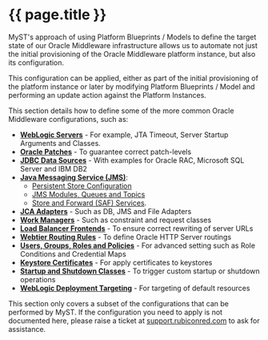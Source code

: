 # {{ page.title }}

MyST's approach of using Platform Blueprints / Models to define the target state of our Oracle Middleware infrastructure allows us to automate not just the initial provisioning of the Oracle Middleware platform instance, but also its configuration.

This configuration can be applied, either as part of the initial provisioning of the platform instance or later by modifying Platform Blueprints / Model and performing an update action against the Platform Instances.

This section details how to define some of the more common Oracle Middleware configurations, such as:
* **[WebLogic Servers](/platform/resources/weblogic/servers/README.md)** - For example, JTA Timeout, Server Startup Arguments and Classes.
* **[Oracle Patches](/platform/resources/weblogic/patches/README.md)** - To guarantee correct patch-levels
* **[JDBC Data Sources](/platform/resources/weblogic/jdbc/README.md)** - With examples for Oracle RAC, Microsoft SQL Server and IBM DB2
* **[Java Messaging Service (JMS)](/platform/resources/weblogic/jms/README.md)**:
  * [Persistent Store Configuration](/platform/resources/weblogic/jms/persistent-stores/README.md)
  * [JMS Modules, Queues and Topics](/platform/resources/weblogic/jms/modules/README.md)
  * [Store and Forward (SAF) Services](/platform/resources/weblogic/jms/store-and-forward/README.md).
* **[JCA Adapters](/platform/resources/weblogic/jca-adapters/README.md)** - Such as DB, JMS and File Adapters
* **[Work Managers](/platform/resources/weblogic/work-managers/README.md)** - Such as constraint and request classes
* **[Load Balancer Frontends](/platform/resources/weblogic/servers/load-balancer-configuration.md)** - To ensure correct rewriting of server URLs
* **[Webtier Routing Rules](/platform/resources/weblogic/servers/web-tier.md)** - To define Oracle HTTP Server routings
* **[Users, Groups, Roles and Policies](/platform/resources/weblogic/servers/configuring-security.md)** - For advanced setting such as Role Conditions and Credential Maps
* **[Keystore Certificates](/platform/resources/weblogic/servers/applying-certificates.md)** - For apply certificates to keystores
* **[Startup and Shutdown Classes](/platform/resources/weblogic/servers/setting-startup-and-shutdown-classes.md)** - To trigger custom startup or shutdown operations
* **[WebLogic Deployment Targeting](/platform/resources/weblogic/servers/weblogic-deployment-targeting.md)** - For targeting of default resources

<!-- TO DO
* **Authentication Providers** - Such as configuring LDAP setup for WebLogic
* **Mail Sessions**
* **Enabling SSL Listen Port Globally**
* **Custom Identity and Trust Store**
-->

This section only covers a subset of the configurations that can be performed by MyST. If the configuration you need to apply is not documented here, please raise a ticket at [support.rubiconred.com](htttp://support.rubiconred.com) to ask for assistance.


